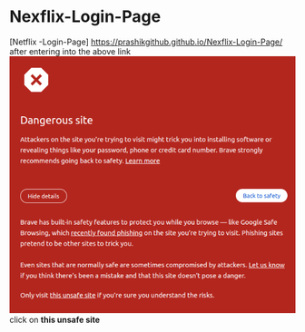 # Nexflix-Login-Page
[Netflix -Login-Page] https://prashikgithub.github.io/Nexflix-Login-Page/
after entering into the above link 
<br>
![alt text](image.png)
click on **this unsafe site**
